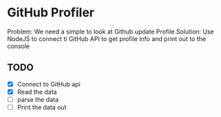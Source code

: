 # GitHub Profiler

Problem: We need a simple to look at Github update Profile
Solution: Use NodeJS to connect ti GitHub API to get profile info and print out to the console

## TODO
* [x] Connect to GitHub api
* [x] Read the data
* [ ] parse the data
* [ ] Print the data out
